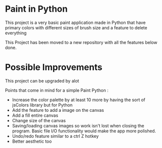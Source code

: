 # Paint in Python

This project is a very basic paint application made in Python that have primary colors with different sizes of brush size and a feature to delete everything

This Project has been moved to a new repository with all the features below done.

# Possible Improvements 
This project can be upgraded by alot 

Points that come in mind for a simple Paint Python :

- Increase the color palette by at least 10 more by having the sort of jsColors library but for Python <br>
- Add the feature to add a image on the canvas <br>
- Add a fill entire canvas <br>
- Change size of the canvas <br>
- Saving/loading canvas images so work isn't lost when closing the program. Basic file I/O functionality would make the app more polished. <br>
- Undo/redo feature similar to a ctrl Z hotkey <br>
- Better aesthetic too

